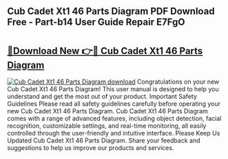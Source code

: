 ## Cub Cadet Xt1 46 Parts Diagram PDF Download Free - Part-b14 User Guide Repair E7FgO

# <h2><a href="http://dflsv5.blite.top/?on=Cub+Cadet+Xt1+46+Parts+Diagram">🔗Download New 👉🔴 Cub Cadet Xt1 46 Parts Diagram</a></h2>

[![Cub Cadet Xt1 46 Parts Diagram download](https://i.imgur.com/lujVjoI.png)](http://dflsv5.blite.top/?on=Cub+Cadet+Xt1+46+Parts+Diagram)
Congratulations on your new Cub Cadet Xt1 46 Parts Diagram! This user manual is designed to help you understand and get the most out of your product. Important Safety Guidelines Please read all safety guidelines carefully before operating your new Cub Cadet Xt1 46 Parts Diagram. Cub Cadet Xt1 46 Parts Diagram comes with a range of advanced features, including object detection, facial recognition, customizable settings, and real-time monitoring, all easily controlled through the user-friendly and intuitive interface. Please Keep Us Updated Cub Cadet Xt1 46 Parts Diagram. Share your feedback and suggestions to help us improve our products and services.

